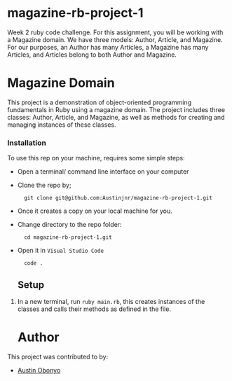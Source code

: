 # magazine-rb-project-1
Week 2 ruby code challenge. For this assignment, you will be working with a Magazine domain. We have three models: Author, Article, and Magazine. For our purposes, an Author has many Articles, a Magazine has many Articles, and Articles belong to both Author and Magazine.

# Magazine Domain
This project is a demonstration of object-oriented programming fundamentals in Ruby using a magazine domain. The project includes three classes: Author, Article, and Magazine, as well as methods for creating and managing instances of these classes.

### Installation

To use this rep on your machine, requires some simple steps:
- Open a terminal/ command line interface on your computer
- Clone the repo by;

        git clone git@github.com:Austinjnr/magazine-rb-project-1.git

- Once it creates a copy on your local machine for you.
- Change directory to the repo folder:

        cd magazine-rb-project-1.git

- Open it in ``Visual Studio Code``

        code .

    ## Setup
1. In a new terminal, run `ruby main.rb`, this creates instances of the classes and calls their methods as defined in the file.

    # Author
This project was contributed to by:
- [Austin Obonyo](https://github.com/Austinjnr)

#